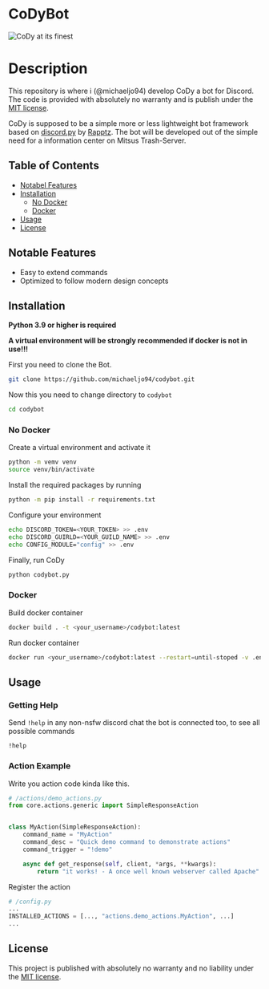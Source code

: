 # CoDyBot

<p align="Left">
    <img src="https://i.imgur.com/9i0V0hq.png" alt="CoDy at its finest">
</p>

# Description

This repository is where i (@michaeljo94) develop CoDy a bot for Discord. The code is provided with absolutely no
warranty and is publish under the
[MIT license](https://raw.githubusercontent.com/michaeljo94/codybot/doc/master/LICENSE.md).

CoDy is supposed to be a simple more or less lightweight bot framework based on
[discord.py](https://github.com/Rapptz/discord.py) by [Rapptz](https://github.com/Rapptz). The bot will be developed out
of the simple need for a information center on Mitsus Trash-Server.

## Table of Contents

- [Notabel Features](#notable-features)
- [Installation](#installation)
    - [No Docker](#no-docker)
    - [Docker](#docker)
- [Usage](#usage)
- [License](#license)

## Notable Features

- Easy to extend commands
- Optimized to follow modern design concepts

## Installation

__Python 3.9 or higher is required__

__A virtual environment will be strongly recommended if docker is not in use!!!__

First you need to clone the Bot.

``` bash
git clone https://github.com/michaeljo94/codybot.git
```

Now this you need to change directory to `codybot`

```bash
cd codybot
```

### No Docker

Create a virtual environment and activate it

```bash
python -m vemv venv
source venv/bin/activate
```

Install the required packages by running

```bash
python -m pip install -r requirements.txt
```

Configure your environment

```bash
echo DISCORD_TOKEN=<YOUR_TOKEN> >> .env
echo DISCORD_GUIRLD=<YOUR_GUILD_NAME> >> .env
echo CONFIG_MODULE="config" >> .env
```

Finally, run CoDy

```bash
python codybot.py
```

### Docker

Build docker container

```bash
docker build . -t <your_username>/codybot:latest
```

Run docker container

```bash
docker run <your_username>/codybot:latest --restart=until-stoped -v .env:/code/.env
```

## Usage
### Getting Help
Send `!help` in any non-nsfw discord chat the bot is connected too, to see all possible commands
```text
!help
```
### Action Example
Write you action code kinda like this.
```python
# /actions/demo_actions.py
from core.actions.generic import SimpleResponseAction


class MyAction(SimpleResponseAction):
    command_name = "MyAction"
    command_desc = "Quick demo command to demonstrate actions"
    command_trigger = "!demo"

    async def get_response(self, client, *args, **kwargs):
        return "it works! - A once well known webserver called Apache"
```

Register the action

```python
# /config.py
...
INSTALLED_ACTIONS = [..., "actions.demo_actions.MyAction", ...]
...
```

## License
This project is published with absolutely no warranty and no liability under the
 [MIT license](https://raw.githubusercontent.com/michaeljo94/codybot/doc/master/LICENSE.md).
